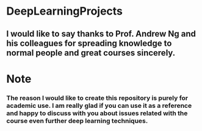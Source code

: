 # DeepLearningProjects

## I would like to say thanks to Prof. Andrew Ng and his colleagues for spreading knowledge to normal people and great courses sincerely.

# Note

### The reason I would like to create this repository is purely for academic use. I am really glad if you can use it as a reference and happy to discuss with you about issues related with the course even further deep learning techniques.
